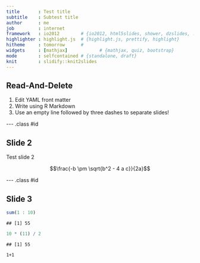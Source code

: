 ```yaml
---
title       : Test title    
subtitle    : Subtest title
author      : me
job         : internet
framework   : io2012        # {io2012, html5slides, shower, dzslides, ...}
highlighter : highlight.js  # {highlight.js, prettify, highlight}
hitheme     : tomorrow      # 
widgets     : [mathjax]            # {mathjax, quiz, bootstrap}
mode        : selfcontained # {standalone, draft}
knit        : slidify::knit2slides
---
```


## Read-And-Delete

1. Edit YAML front matter
2. Write using R Markdown
3. Use an empty line followed by three dashes to separate slides!

--- .class #id 

## Slide 2

Test slide 2

$$\frac{-b \pm \sqrt{b^2 - 4 a c}}{2a}$$

--- .class #id

## Slide 3


```r
sum(1 : 10)
```

```
## [1] 55
```

```r
10 * (11) / 2
```

```
## [1] 55
```

```
1+1
```

